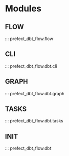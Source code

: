 # Modules

## **FLOW**
::: prefect_dbt_flow.flow

## **CLI**
::: prefect_dbt_flow.dbt.cli

## **GRAPH**
::: prefect_dbt_flow.dbt.graph

## **TASKS**
::: prefect_dbt_flow.dbt.tasks

## **INIT**
::: prefect_dbt_flow.dbt